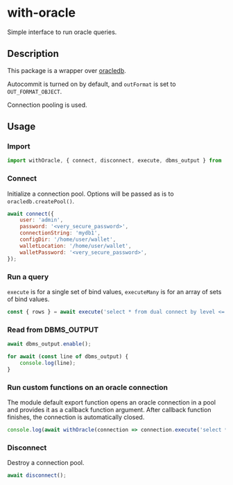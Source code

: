 # with-oracle

Simple interface to run oracle queries.

## Description

This package is a wrapper over
[oracledb](https://oracle.github.io/node-oracledb).

Autocommit is turned on by default, and `outFormat` is set to
`OUT_FORMAT_OBJECT`.

Connection pooling is used.

## Usage

### Import

```js
import withOracle, { connect, disconnect, execute, dbms_output } from './index.js';
```

### Connect

Initialize a connection pool. Options will be passed as is to
`oracledb.createPool()`.

```js
await connect({
    user: 'admin',
    password: '<very_secure_password>',
    connectionString: 'mydb1',
    configDir: '/home/user/wallet',
    walletLocation: '/home/user/wallet',
    walletPassword: '<very_secure_password>',
});
```

### Run a query

`execute` is for a single set of bind values, `executeMany` is for an
array of sets of bind values.

```js
const { rows } = await execute('select * from dual connect by level <= :lev', { lev: 8 });
```

### Read from DBMS_OUTPUT

```js
await dbms_output.enable();

for await (const line of dbms_output) {
    console.log(line);
}
```

### Run custom functions on an oracle connection

The module default export function opens an oracle connection in a
pool and provides it as a callback function argument. After callback
function finishes, the connection is automatically closed.

```js
console.log(await withOracle(connection => connection.execute('select * from dual')));
```

### Disconnect

Destroy a connection pool.

```js
await disconnect();
```
